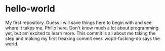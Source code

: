 # hello-world
My first repository. Guess I will save things here to begin with and see where it takes me. 
Philip here. Don't know much a lot about programming yet, but am excited to learn more. This commit is all about me taking the step and making my first freaking commit ever. wopti-fucking-do says the world. 
